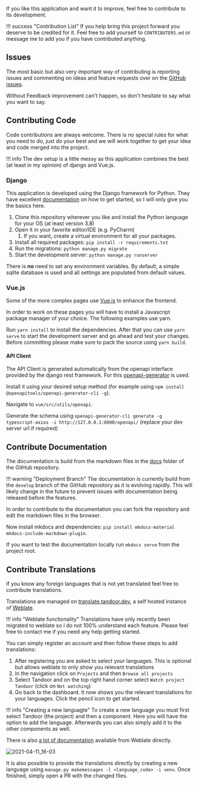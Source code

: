 If you like this application and want it to improve, feel free to contribute to its development.

!!! success "Contribution List"
    If you help bring this project forward you deserve to be credited for it.
    Feel free to add yourself to `CONTRIBUTERS.md` or message me to add you if you have contributed anything.

## Issues
The most basic but also very important way of contributing is reporting issues and commenting on ideas and feature requests
over on the [GitHub issues](https://github.com/vabene1111/recipes/issues).

Without Feedback improvement can't happen, so don't hesitate to say what you want to say.

## Contributing Code
Code contributions are always welcome. There is no special rules for what you need to do, 
just do your best and we will work together to get your idea and code merged into the project.

!!! info
    The dev setup is a little messy as this application combines the best (at least in my opinion) of django and Vue.js.

### Django
This application is developed using the Django framework for Python. They have excellent 
[documentation](https://www.djangoproject.com/start/) on how to get started, so I will only give you the basics here.

1. Clone this repository wherever you like and install the Python language for your OS (at least version 3.8)
2. Open it in your favorite editor/IDE (e.g. PyCharm)
    1. If you want, create a virtual environment for all your packages.
3. Install all required packages: `pip install -r requirements.txt`
4. Run the migrations: `python manage.py migrate`
5. Start the development server: `python manage.py runserver`

There is **no** need to set any environment variables. By default, a simple sqlite database is used and all settings are
populated from default values.

### Vue.js
Some of the more complex pages use [Vue.js](https://vuejs.org/) to enhance the frontend. 

In order to work on these pages you will have to install a Javascript package manager of your choice. The following examples use yarn.

Run `yarn install` to install the dependencies. After that you can use `yarn serve` to start the development server
and go ahead and test your changes. Before committing please make sure to pack the source using `yarn build`.

#### API Client
The API Client is generated automatically from the openapi interface provided by the django rest framework.
For this [openapi-generator](https://github.com/OpenAPITools/openapi-generator) is used.

Install it using your desired setup method (for example using `npm install @openapitools/openapi-generator-cli -g`).

Navigate to `vue/src/utils/openapi`.

Generate the schema using `openapi-generator-cli generate -g typescript-axios -i http://127.0.0.1:8000/openapi/` (replace your dev server url if required)

## Contribute Documentation
The documentation is build from the markdown files in the [docs](https://github.com/vabene1111/recipes/tree/develop/docs)
folder of the GitHub repository. 

!!! warning "Deployment Branch"
    The documentation is currently build from the `develop` branch of the GitHub repository as it is evolving rapidly.
    This will likely change in the future to prevent issues with documentation being released before the features.

In order to contribute to the documentation you can fork the repository and edit the markdown files in the browser.

Now install mkdocs and dependencies: `pip install mkdocs-material mkdocs-include-markdown-plugin`.

If you want to test the documentation locally run `mkdocs serve` from the project root.

## Contribute Translations

If you know any foreign languages that is not yet translated feel free to contribute translations.

Translations are managed on [translate.tandoor.dev](https://translate.tandoor.dev/), a self hosted instance of [Weblate](https://weblate.org/de/).

!!! info "Weblate functionality"
    Translations have only recently been migrated to weblate so I do not 100% understand each feature.
    Please feel free to contact me if you need any help getting started.

You can simply register an account and then follow these steps to add translations:

1. After registering you are asked to select your languages. This is optional but allows weblate to only show you relevant translations
2. In the navigation click on `Projects` and then `Browse all projects`
3. Select Tandoor and on the top right hand corner select `Watch project Tandoor` (click on `Not watching`)
4. Go back to the dashboard. It now shows you the relevant translations for your languages. Click the pencil icon to get started.

!!! info "Creating a new languagte"
    To create a new language you must first select Tandoor (the project) and then a component.
    Here you will have the option to add the language. Afterwards you can also simply add it to the other components as well.

There is also [a lot of documentation](https://docs.weblate.org/en/latest/user/translating.html) available from Weblate directly.

![2021-04-11_16-03](https://user-images.githubusercontent.com/6819595/114307359-926e0380-9adf-11eb-9a2b-febba56e4d8c.gif)

It is also possible to provide the translations directly by creating a new language 
using `manage.py makemessages -l <language_code> -i venv`. Once finished, simply open a PR with the changed files. 
